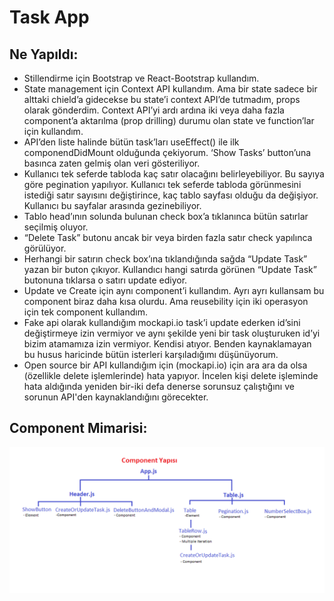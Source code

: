 # Task App
## Ne Yapıldı: 
- Stillendirme için Bootstrap ve React-Bootstrap kullandım. 
- State management için Context API kullandım. Ama bir state sadece bir alttaki chield’a gidecekse bu state’i context API’de tutmadım, props olarak gönderdim. Context API’yi ardı ardına iki veya daha fazla component’a aktarılma (prop drilling) durumu olan state ve function’lar için kullandım. 
- API’den liste halinde bütün task’ları useEffect() ile ilk componendDidMount olduğunda çekiyorum. ‘Show Tasks’ button’una basınca zaten gelmiş olan veri gösteriliyor. 
- Kullanıcı tek seferde tabloda kaç satır olacağını belirleyebiliyor. Bu sayıya göre pegination yapılıyor. Kullanıcı tek seferde tabloda görünmesini istediği satır sayısını değiştirince, kaç tablo sayfası olduğu da değişiyor. Kullanıcı bu sayfalar arasında gezinebiliyor. 
- Tablo head’ının solunda bulunan check box’a tıklanınca bütün satırlar seçilmiş oluyor. 
- “Delete Task” butonu ancak bir veya birden fazla satır check yapılınca görülüyor. 
- Herhangi bir satırın check box’ına tıklandığında sağda “Update Task” yazan bir buton çıkıyor. Kullandıcı hangi satırda görünen “Update Task” butonuna tıklarsa o satırı update ediyor. 
- Update ve Create için aynı component’i kullandım. Ayrı ayrı kullansam bu component biraz daha kısa olurdu. Ama reusebility için iki operasyon için tek component kullandım. 
- Fake api olarak kullandığım mockapi.io task’i update ederken id’sini değiştirmeye izin vermiyor ve aynı şekilde yeni bir task oluşturuken id’yi bizim atamamıza izin vermiyor. Kendisi atıyor. Benden kaynaklamayan bu husus haricinde bütün isterleri karşıladığımı düşünüyorum. 
- Open source bir API kullandığım için (mockapi.io) için ara ara da olsa  (özellikle delete işlemlerinde) hata yapıyor. İncelen kişi delete işleminde hata aldığında yeniden bir-iki defa denerse sorunsuz çalıştığını ve sorunun API'den kaynaklandığını görecekter.  

## Component Mimarisi:
<img src='./project_structure.png'>
